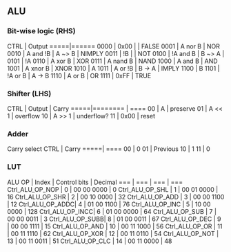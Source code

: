 ## ALU

### Bit-wise logic (RHS)

CTRL | Output
=====|======
0000 | 0x00     |        | FALSE
0001 | A nor B           | NOR
0010 | A and !B | A ~> B | NIMPLY
0011 | !B       |        | NOT
0100 | !A and B | B ~> A |
0101 | !A
0110 | A xor B           | XOR
0111 | A nand B          | NAND
1000 | A and B           | AND
1001 | A xnor B          | XNOR
1010 | A
1011 | A or !B | B -> A  | IMPLY
1100 | B
1101 | !A or B | A -> B
1110 | A or B            | OR
1111 | 0xFF              | TRUE

### Shifter (LHS)

CTRL | Output  | Carry
=====|======== | ====
00   | A       | preserve
01   | A << 1  | overflow
10   | A >> 1  | underflow?
11   | 0x00    | reset


### Adder

Carry select
CTRL | Carry
=====| ====
00   | 0
01   | Previous
10   | 1
11   | 0


### LUT

ALU OP | Index | Control bits | Decimal
=== | === | === | ===
Ctrl_ALU_OP_NOP | 0  | 00 00 0000 | 0
Ctrl_ALU_OP_SHL | 1  | 00 01 0000 | 16
Ctrl_ALU_OP_SHR | 2  | 00 10 0000 | 32
Ctrl_ALU_OP_ADD | 3  | 00 00 1100 | 12
Ctrl_ALU_OP_ADDC| 4  | 01 00 1100 | 76
Ctrl_ALU_OP_INC | 5  | 10 00 0000 | 128
Ctrl_ALU_OP_INCC| 6  | 01 00 0000 | 64
Ctrl_ALU_OP_SUB | 7  | 00 00 0011 | 3
Ctrl_ALU_OP_SUBB| 8  | 01 00 0011 | 67
Ctrl_ALU_OP_DEC | 9  | 00 00 1111 | 15
Ctrl_ALU_OP_AND | 10 | 00 11 1000 | 56
Ctrl_ALU_OP_OR  | 11 | 00 11 1110 | 62
Ctrl_ALU_OP_XOR | 12 | 00 11 0110 | 54
Ctrl_ALU_OP_NOT | 13 | 00 11 0011 | 51
Ctrl_ALU_OP_CLC | 14 | 00 11 0000 | 48
